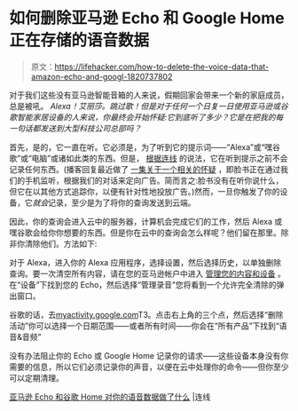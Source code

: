 # 如何删除亚马逊 Echo 和 Google Home 正在存储的语音数据

> 原文：<https://lifehacker.com/how-to-delete-the-voice-data-that-amazon-echo-and-googl-1820737802>

对于我们这些没有亚马逊智能音箱的人来说，假期回家会带来一个新的家庭成员，总是被吼。 *Alexa！艾丽莎。跳过歌！但是对于任何一个日复一日使用亚马逊或谷歌智能家居设备的人来说，你最终会开始怀疑:它到底听了多少？它是在把我的每一句话都发送到大型科技公司总部吗？*



首先，是的，它一直在听。它必须是，为了听到它的提示词——“Alexa”或“嘿谷歌”或“电脑”或诸如此类的东西。但是， [根据连线](https://www.wired.com/story/amazon-echo-and-google-home-voice-data-delete/) 的说法，它在听到提示之前不会记录任何东西。(播客回复最近做了 [一集关于一个相关的怀疑](https://gimletmedia.com/episode/109-facebook-spying/) ，即脸书正在通过我们的手机监听，根据我们的对话来定向广告。简而言之:脸书没有在听你说什么，但它在以其他方式追踪你，以便有针对性地投放广告。)然而，一旦你触发了你的设备，它*就会*记录，至少是为了将你的查询发送到云端。

因此，你的查询会进入云中的服务器，计算机会完成它们的工作，然后 Alexa 或嘿谷歌会给你你想要的东西。但是你在云中的查询会怎么样呢？他们留在那里。除非你清除他们。方法如下:

对于 Alexa，进入你的 Alexa 应用程序，选择设置，然后选择历史，以单独删除查询。要一次清空所有内容，请在您的亚马逊帐户中进入 [管理您的内容和设备](https://www.amazon.com/mn/dcw/myx.html?asc_campaign=InlineText&asc_refurl=https://lifehacker.com/how-to-delete-the-voice-data-that-amazon-echo-and-googl-1820737802&asc_source=&tag=kinjalifehackerlink-20) 。在“设备”下找到您的 Echo，然后选择“管理录音”您将看到一个允许完全清除的弹出窗口。

谷歌的话，去[myactivity.google.com](http://myactivity.google.com)T3。点击右上角的三个点，然后选择“删除活动”你可以选择一个日期范围——或者所有时间——你会在“所有产品”下找到“语音&音频”

没有办法阻止你的 Echo 或 Google Home 记录你的请求——这些设备本身没有你需要的信息，所以它们必须记录你的声音，以便在云中处理你的命令——但你至少可以定期清理。

[亚马逊 Echo 和谷歌 Home 对你的语音数据做了什么](https://www.wired.com/story/amazon-echo-and-google-home-voice-data-delete/) |连线